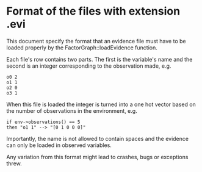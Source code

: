 # Format of the files with extension .evi

This document specify the format that an evidence file must have to be loaded properly by
the FactorGraph::loadEvidence function.

Each file's row contains two parts. The first is the variable's name and the second is an integer corresponding to the observation made, e.g.

```
o0 2
o1 1
o2 0
o3 1
```

When this file is loaded the integer is turned into a one hot vector based on the number of observations in the environment, e.g.

```
if env->observations() == 5
then "o1 1" --> "[0 1 0 0 0]"
```

Importantly, the name is not allowed to contain spaces and the evidence can only be loaded in observed variables.

Any variation from this format might lead to crashes, bugs or exceptions threw.